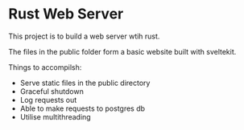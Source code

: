 # Rust Web Server

This project is to build a web server wtih rust.

The files in the public folder form a basic website built with sveltekit.

Things to accompilsh:

- Serve static files in the public directory
- Graceful shutdown
- Log requests out
- Able to make requests to postgres db
- Utilise multithreading
